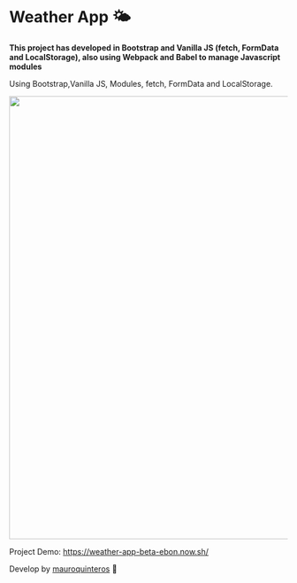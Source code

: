 # Weather App 🌤

**This project has developed in Bootstrap and Vanilla JS (fetch, FormData and LocalStorage), also using Webpack and Babel to manage Javascript modules**

Using Bootstrap,Vanilla JS, Modules, fetch, FormData and LocalStorage.

<img src="https://repository-images.githubusercontent.com/268384616/744a5980-a38c-11ea-9025-c45bd0333e97" width="800">

Project Demo: https://weather-app-beta-ebon.now.sh/

Develop by [mauroquinteros](https://twitter.com/maurooquinteros) 💚
